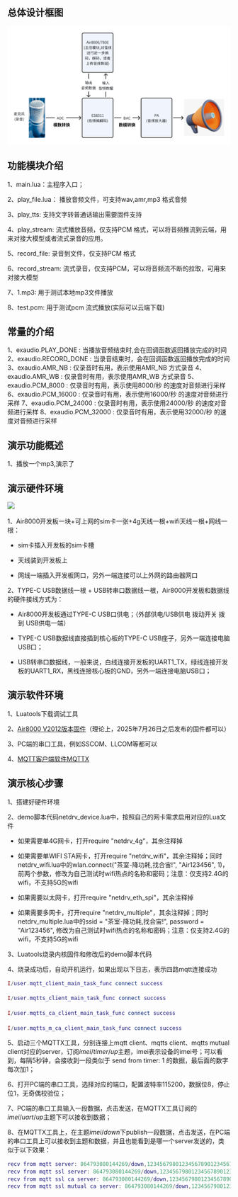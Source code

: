 ## 总体设计框图

![输入图片说明](../../../../audio%E9%9F%B3%E9%A2%91%E6%8B%93%E6%89%91.png)


## 功能模块介绍

1、main.lua：主程序入口；

2、play_file.lua： 播放音频文件，可支持wav,amr,mp3 格式音频

3、play_tts: 支持文字转普通话输出需要固件支持

4、play_stream: 流式播放音频，仅支持PCM 格式，可以将音频推流到云端，用来对接大模型或者流式录音的应用。

5、record_file: 录音到文件，仅支持PCM 格式

6、record_stream:  流式录音，仅支持PCM，可以将音频流不断的拉取，可用来对接大模型

7、1.mp3: 用于测试本地mp3文件播放

8、test.pcm: 用于测试pcm 流式播放(实际可以云端下载)





## 常量的介绍

1、exaudio.PLAY_DONE : 当播放音频结束时,会在回调函数返回播放完成的时间
2、exaudio.RECORD_DONE : 当录音结束时，会在回调函数返回播放完成的时间
3、exaudio.AMR_NB : 仅录音时有用，表示使用AMR_NB 方式录音
4、exaudio.AMR_WB : 仅录音时有用，表示使用AMR_WB 方式录音
5、exaudio.PCM_8000 :  仅录音时有用，表示使用8000/秒 的速度对音频进行采样
6、exaudio.PCM_16000 : 仅录音时有用，表示使用16000/秒 的速度对音频进行采样
7、exaudio.PCM_24000 : 仅录音时有用，表示使用24000/秒 的速度对音频进行采样
8、exaudio.PCM_32000 : 仅录音时有用，表示使用32000/秒 的速度对音频进行采样

## 演示功能概述

1、播放一个mp3,演示了


## 演示硬件环境

![](https://docs.openluat.com/air8000/luatos/app/image/netdrv_multi.jpg)

1、Air8000开发板一块+可上网的sim卡一张+4g天线一根+wifi天线一根+网线一根：

- sim卡插入开发板的sim卡槽

- 天线装到开发板上

- 网线一端插入开发板网口，另外一端连接可以上外网的路由器网口

2、TYPE-C USB数据线一根 + USB转串口数据线一根，Air8000开发板和数据线的硬件接线方式为：

- Air8000开发板通过TYPE-C USB口供电；（外部供电/USB供电 拨动开关 拨到 USB供电一端）

- TYPE-C USB数据线直接插到核心板的TYPE-C USB座子，另外一端连接电脑USB口；

- USB转串口数据线，一般来说，白线连接开发板的UART1_TX，绿线连接开发板的UART1_RX，黑线连接核心板的GND，另外一端连接电脑USB口；


## 演示软件环境

1、Luatools下载调试工具

2、[Air8000 V2012版本固件](https://docs.openluat.com/air8000/luatos/firmware/)（理论上，2025年7月26日之后发布的固件都可以）

3、PC端的串口工具，例如SSCOM、LLCOM等都可以

4、[MQTT客户端软件MQTTX](https://docs.openluat.com/air8000/luatos/common/swenv/#27-mqttmqttx)


## 演示核心步骤

1、搭建好硬件环境

2、demo脚本代码netdrv_device.lua中，按照自己的网卡需求启用对应的Lua文件

- 如果需要单4G网卡，打开require "netdrv_4g"，其余注释掉

- 如果需要单WIFI STA网卡，打开require "netdrv_wifi"，其余注释掉；同时netdrv_wifi.lua中的wlan.connect("茶室-降功耗,找合宙!", "Air123456", 1)，前两个参数，修改为自己测试时wifi热点的名称和密码；注意：仅支持2.4G的wifi，不支持5G的wifi

- 如果需要以太网卡，打开require "netdrv_eth_spi"，其余注释掉

- 如果需要多网卡，打开require "netdrv_multiple"，其余注释掉；同时netdrv_multiple.lua中的ssid = "茶室-降功耗,找合宙!", password = "Air123456", 修改为自己测试时wifi热点的名称和密码；注意：仅支持2.4G的wifi，不支持5G的wifi

3、Luatools烧录内核固件和修改后的demo脚本代码

4、烧录成功后，自动开机运行，如果出现以下日志，表示四路mqtt连接成功

``` lua
I/user.mqtt_client_main_task_func connect success

I/user.mqtts_client_main_task_func connect success

I/user.mqtts_ca_client_main_task_func connect success

I/user.mqtts_m_ca_client_main_task_func connect success
```

5、启动三个MQTTX工具，分别连接上mqtt client、mqtts client、mqtts mutual client对应的server，订阅$imei/timer/up$主题，imei表示设备的imei号；可以看到，每隔5秒钟，会接收到一段类似于 send from timer: 1 的数据，最后面的数字每次加1；

6、打开PC端的串口工具，选择对应的端口，配置波特率115200，数据位8，停止位1，无奇偶校验位；

7、PC端的串口工具输入一段数据，点击发送，在MQTTX工具订阅的$imei/uart/up$主题下可以接收到数据；

8、在MQTTX工具上，在主题$imei/down$下publish一段数据，点击发送，在PC端的串口工具上可以接收到主题和数据，并且也能看到是哪一个server发送的，类似于以下效果：

``` lua
recv from mqtt server: 864793080144269/down,123456798012345678901234567830
recv from mqtt ssl server: 864793080144269/down,123456798012345678901234567830
recv from mqtt ssl ca server: 864793080144269/down,123456798012345678901234567830
recv from mqtt ssl mutual ca server: 864793080144269/down,123456798012345678901234567830
```
